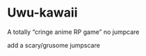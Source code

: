 # Uwu-kawaii
A totally “cringe anime RP game” no jumpcare


































































add a scary/grusome jumpscare
